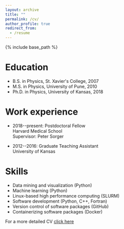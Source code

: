 ```yaml
---
layout: archive
title: ""
permalink: /cv/
author_profile: true
redirect_from:
  - /resume
---
```


{% include base_path %}

Education
======
* B.S. in Physics, St. Xavier's College, 2007 
* M.S. in Physics, University of Pune, 2010
* Ph.D. in Physics, University of Kansas, 2018 

Work experience
======
* 2018--present: Postdoctoral Fellow\
   Harvard Medical School\
   Supervisor: Peter Sorger

* 2012--2016: Graduate Teaching Assistant\
  University of Kansas

  
Skills
======
* Data mining and visualization (Python)
* Machine learning (Python)
* Linux-based high performance computing (SLURM)
* Software development (Python, C++, Fortran)
* Version control of software packages (GitHub)
* Containerizing software packages (Docker)

For a more detailed CV [click here](http://mauliknariya.github.io/files/CV.pdf)

